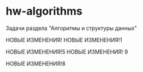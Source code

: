 # hw-algorithms
Задачи раздела "Алгоритмы и структуры данных"

НОВЫЕ ИЗМЕНЕНИЯ!
НОВЫЕ ИЗМЕНЕНИЯ!1



НОВЫЕ ИЗМЕНЕНИЯ!5
НОВЫЕ ИЗМЕНЕНИЯ! 9

НОВЫЕ ИЗМЕНЕНИЯ!8
